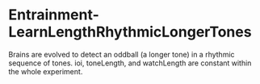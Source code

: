 # Entrainment-LearnLengthRhythmicLongerTones
Brains are evolved to detect an oddball (a longer tone) in a rhythmic sequence of tones. ioi, toneLength, and watchLength are constant within  the whole experiment.
